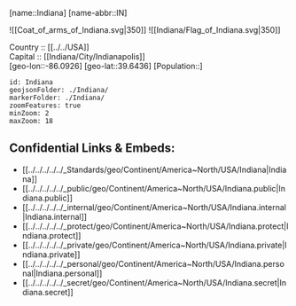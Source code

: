 ﻿---
location: [39.6436,-86.0926] 
type: State
tags:
- geo/State


SpocWebEntityId: 36041
isDeleted: false
confidential: public

---
[name::Indiana] 
[name-abbr::IN] 

![[Coat_of_arms_of_Indiana.svg|350]] 
![[Indiana/Flag_of_Indiana.svg|350]]  

Country :: [[../../USA]]  
Capital :: [[Indiana/City/Indianapolis]]  
[geo-lon::-86.0926] 
[geo-lat::39.6436] 
[Population::] 



```leaflet
id: Indiana
geojsonFolder: ./Indiana/
markerFolder: ./Indiana/
zoomFeatures: true 
minZoom: 2 
maxZoom: 18
```


## Confidential Links & Embeds: 
- [[../../../../../_Standards/geo/Continent/America~North/USA/Indiana|Indiana]] 
- [[../../../../../_public/geo/Continent/America~North/USA/Indiana.public|Indiana.public]] 
- [[../../../../../_internal/geo/Continent/America~North/USA/Indiana.internal|Indiana.internal]] 
- [[../../../../../_protect/geo/Continent/America~North/USA/Indiana.protect|Indiana.protect]] 
- [[../../../../../_private/geo/Continent/America~North/USA/Indiana.private|Indiana.private]] 
- [[../../../../../_personal/geo/Continent/America~North/USA/Indiana.personal|Indiana.personal]] 
- [[../../../../../_secret/geo/Continent/America~North/USA/Indiana.secret|Indiana.secret]] 

